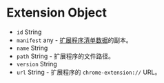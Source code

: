 # Extension Object

* `id` String
* `manifest` any - [扩展程序清单数据](https://developer.chrome.com/extensions/manifest)的副本。
* `name` String
* `path` String - 扩展程序的文件路径。
* `version` String
* `url` String - 扩展程序的 `chrome-extension://` URL。
